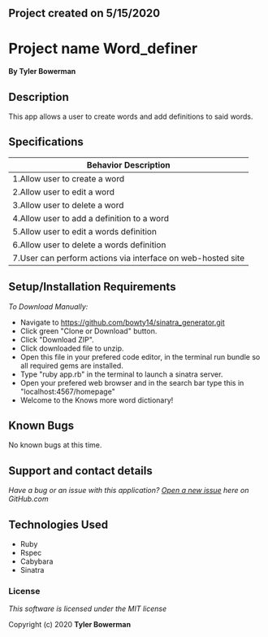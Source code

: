 ## Project created on 5/15/2020

# Project name Word_definer

#### By **Tyler Bowerman**

## Description

This app allows a user to create words and add definitions to said words.

## Specifications

|   Behavior Description       |
|------------------------------|
|1.Allow user to create a word |
|2.Allow user to edit a word   |
|3.Allow user to delete a word |
|4.Allow user to add a definition to a word|
|5.Allow user to edit a words definition|
|6.Allow user to delete a words definition|
|7.User can perform actions via interface on web-hosted site|


## Setup/Installation Requirements
_To Download Manually:_
* Navigate to https://github.com/bowty14/sinatra_generator.git
* Click green "Clone or Download" button.
* Click "Download ZIP".
* Click downloaded file to unzip.
* Open this file in your prefered code editor, in the terminal run bundle so all required gems are installed.
* Type "ruby app.rb" in the terminal to launch a sinatra server.
* Open your prefered web browser and in the search bar type this in "localhost:4567/homepage"
* Welcome to the Knows more word dictionary!


## Known Bugs
No known bugs at this time.

## Support and contact details
_Have a bug or an issue with this application? [Open a new issue](https://github.com/bowty14/word_definer/issues) here on GitHub.com_

## Technologies Used
* Ruby
* Rspec
* Cabybara
* Sinatra
### License

*This software is licensed under the MIT license* 

Copyright (c) 2020 **Tyler Bowerman**